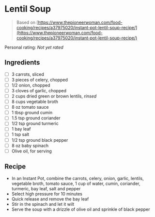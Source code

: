 # Lentil Soup

> Based on [https://www.thepioneerwoman.com/food-cooking/recipes/a37975020/instant-pot-lentil-soup-recipe/](https://www.thepioneerwoman.com/food-cooking/recipes/a37975020/instant-pot-lentil-soup-recipe/)

<!-- {cts} rating=0; (User can specify rating on scale of 1-5) -->

Personal rating: *Not yet rated*

<!-- {cte} -->

<!-- {cts} name_image=None; (User can specify image name) -->

<!-- TODO: Capture image -->

<!-- {cte} -->

## Ingredients

- [ ] 3 carrots, sliced
- [ ] 3 pieces of celery, chopped
- [ ] 1/2 onion, chopped
- [ ] 3 cloves of garlic, chopped
- [ ] 2 cups dried green or brown lentils, *rinsed*
- [ ] 8 cups vegetable broth
- [ ] 8 oz tomato sauce
- [ ] 1 tbsp ground cumin
- [ ] 1.5 tsp ground coriander
- [ ] 1/2 tsp ground turmeric
- [ ] 1 bay leaf
- [ ] 1 tsp salt
- [ ] 1/2 tsp ground black pepper
- [ ] 8 oz baby spinach
- [ ] Olive oil, for serving

## Recipe

- In an Instant Pot, combine the carrots, celery, onion, garlic, lentils, vegetable broth, tomato sauce, 1 cup of water, cumin, coriander, turmeric, bay leaf, salt and pepper
- Select high pressure for 10 minutes
- Quick release and remove the bay leaf
- Stir in the spinach and let it wilt
- Serve the soup with a drizzle of olive oil and sprinkle of black pepper
